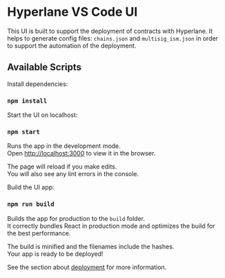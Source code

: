 # Hyperlane VS Code UI

This UI is built to support the deployment of contracts with Hyperlane. 
It helps to generate config files: `chains.json` and `multisig_ism.json` 
in order to support the automation of the deployment.

## Available Scripts

Install dependencies:
### `npm install`

Start the UI on localhost:
### `npm start`

Runs the app in the development mode.\
Open [http://localhost:3000](http://localhost:3000) to view it in the browser.

The page will reload if you make edits.\
You will also see any lint errors in the console.

Build the UI app:
### `npm run build`

Builds the app for production to the `build` folder.\
It correctly bundles React in production mode and optimizes the build for the best performance.

The build is minified and the filenames include the hashes.\
Your app is ready to be deployed!

See the section about [deployment](https://facebook.github.io/create-react-app/docs/deployment) for more information.
